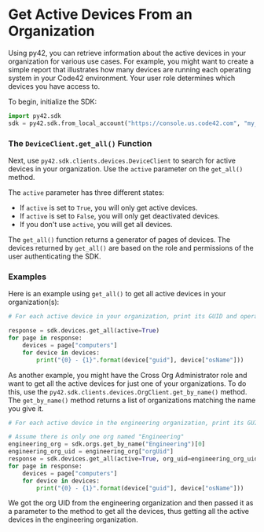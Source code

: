 # Get Active Devices From an Organization

Using py42, you can retrieve information about the active devices in your organization for various use cases. For example, you might want to create a simple report that illustrates how many devices are running each operating system in your Code42 environment. Your user role determines which devices you have access to.

To begin, initialize the SDK:
```python
import py42.sdk
sdk = py42.sdk.from_local_account("https://console.us.code42.com", "my_username", "my_password")
```

### The `DeviceClient.get_all()` Function

Next, use `py42.sdk.clients.devices.DeviceClient` to search for active devices in your
organization. Use the `active` parameter on the `get_all()` method.

The `active` parameter has three different states:
* If `active` is set to `True`, you will only get active devices.
* If `active` is set to `False`, you will only get deactivated devices.
* If you don't use `active`, you will get all devices.

The `get_all()` function returns a generator of pages of devices. The devices returned by `get_all()` are based on the role and permissions of the user authenticating the SDK.

### Examples

Here is an example using `get_all()` to get all active devices in your organization(s):

```python
# For each active device in your organization, print its GUID and operating system

response = sdk.devices.get_all(active=True)
for page in response:
    devices = page["computers"]
    for device in devices:
        print("{0} - {1}".format(device["guid"], device["osName"]))
```

As another example, you might have the Cross Org Administrator role and want to get all the active devices for
just one of your organizations. To do this, use the `py42.sdk.clients.devices.OrgClient.get_by_name()`
method. The `get_by_name()` method returns a list of organizations matching the name you give it.

```python
# For each active device in the engineering organization, print its GUID and operating system.

# Assume there is only one org named "Engineering"
engineering_org = sdk.orgs.get_by_name("Engineering")[0]
engineering_org_uid = engineering_org["orgUid"]
response = sdk.devices.get_all(active=True, org_uid=engineering_org_uid)
for page in response:
    devices = page["computers"]
    for device in devices:
        print("{0} - {1}".format(device["guid"], device["osName"]))
```

We got the org UID from the engineering organization and then passed it as a parameter to the method to get all the
devices, thus getting all the active devices in the engineering organization.
